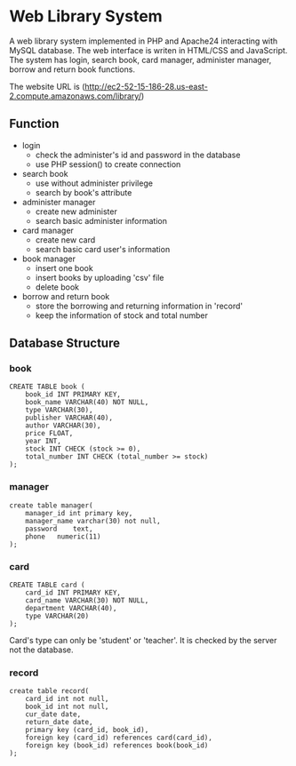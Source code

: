 # Web Library System

A web library system implemented in PHP and Apache24 interacting with MySQL database. The web interface is writen in HTML/CSS and JavaScript. The system has login, search book, card manager, administer manager, borrow and return book functions.

The website URL is (http://ec2-52-15-186-28.us-east-2.compute.amazonaws.com/library/)

## Function

* login
    * check the administer's id and password in the database
    * use PHP session() to create connection
* search book
    * use without administer privilege
    * search by book's attribute
* administer manager
    * create new administer
    * search basic administer information
* card manager
    * create new card
    * search basic card user's information
* book manager
    * insert one book
    * insert books by uploading 'csv' file
    * delete book
* borrow and return book
    * store the borrowing and returning information in 'record'
    * keep the information of stock and total number

## Database Structure

### book
```
CREATE TABLE book (    
    book_id INT PRIMARY KEY,
    book_name VARCHAR(40) NOT NULL,
    type VARCHAR(30),
    publisher VARCHAR(40),
    author VARCHAR(30),
    price FLOAT,
    year INT,
    stock INT CHECK (stock >= 0),
    total_number INT CHECK (total_number >= stock)
);
```

### manager
```
create table manager(
    manager_id int primary key,
    manager_name varchar(30) not null,
    password 	text,
    phone 	numeric(11)
);
```

### card
```
CREATE TABLE card (
    card_id INT PRIMARY KEY,
    card_name VARCHAR(30) NOT NULL,
    department VARCHAR(40),
    type VARCHAR(20)
);
```
Card's type can only be 'student' or 'teacher'. It is checked by the server not the database.

### record
```
create table record(
	card_id int not null,
    book_id int not null,
	cur_date date,
    return_date date,
	primary key (card_id, book_id),
    foreign key (card_id) references card(card_id),
    foreign key (book_id) references book(book_id)
);
```
